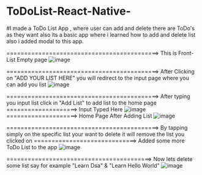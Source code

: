 # ToDoList-React-Native-

#I made a ToDo List App , where user can add and delete there are ToDo's as they want also its a basic app where i learned how to add and delete list also i added modal to this app.

===========================================> This is Front-List Empty page
![image](https://github.com/IshaqueQureshi/ToDoList-React-Native-/assets/99033920/f01a2f54-415b-4b24-a041-61b2ef88ebd1)

===========================================> After Clicking on "ADD YOUR LIST HERE" you will redirect to the input page where you can add you list 
![image](https://github.com/IshaqueQureshi/ToDoList-React-Native-/assets/99033920/e7240412-f7b8-4694-a447-b6b6f8a7b6b8)

===========================================> After typing you input list click in "Add List" to add list to the home page
====================> Input Typed Here
![image](https://github.com/IshaqueQureshi/ToDoList-React-Native-/assets/99033920/38b548e7-3c07-4f27-9ac4-2d755ab12348)
====================> Home Page After Adding List
![image](https://github.com/IshaqueQureshi/ToDoList-React-Native-/assets/99033920/5c9c76d4-988b-4554-8203-ac0a80aee8da)

===========================================> By tapping simply on the specific list your want to delete it will remove the list you clicked on
=============================> Added some more ToDo List to the app 
![image](https://github.com/IshaqueQureshi/ToDoList-React-Native-/assets/99033920/3c510dd9-95bf-4f1b-8ac0-630df7f8583c)

=========================================> Now lets delete some list say for example "Learn Dsa" & "Learn Hello World"
![image](https://github.com/IshaqueQureshi/ToDoList-React-Native-/assets/99033920/b7f8d60e-677f-4c4e-827c-f4a250a52ffb)
